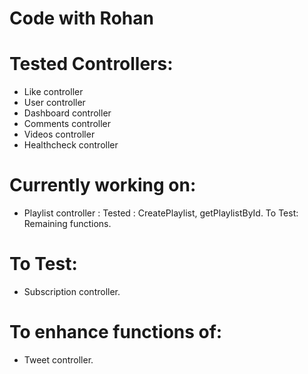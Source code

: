 # Code with Rohan

# Tested Controllers: 
- Like controller
- User controller
- Dashboard controller
- Comments controller
- Videos controller
- Healthcheck controller

# Currently working on: 
- Playlist controller : 
Tested : CreatePlaylist, getPlaylistById.
To Test: Remaining functions.

# To Test: 
- Subscription controller.

# To enhance functions of: 
- Tweet controller.
                      